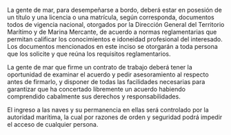 La gente de mar, para desempeñarse a bordo, deberá estar en posesión de un título y una licencia o una matrícula, según corresponda, documentos todos de vigencia nacional, otorgados por la Dirección General del Territorio Marítimo y de Marina Mercante, de acuerdo a normas reglamentarias que permitan calificar los conocimientos e idoneidad profesional del interesado. Los documentos mencionados en este inciso se otorgarán a toda persona que los solicite y que reúna los requisitos reglamentarios.

La gente de mar que firme un contrato de trabajo deberá tener la oportunidad de examinar el acuerdo y pedir asesoramiento al respecto antes de firmarlo, y disponer de todas las facilidades necesarias para garantizar que ha concertado libremente un acuerdo habiendo comprendido cabalmente sus derechos y responsabilidades.

El ingreso a las naves y su permanencia en ellas será controlado por la autoridad marítima, la cual por razones de orden y seguridad podrá impedir el acceso de cualquier persona.